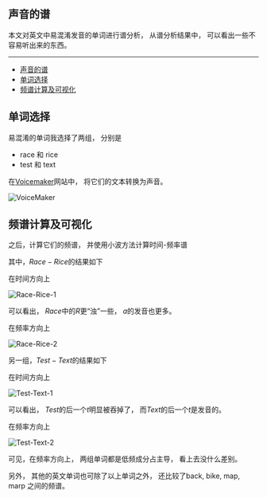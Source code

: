 ## 声音的谱

本文对英文中易混淆发音的单词进行谱分析，
从谱分析结果中，
可以看出一些不容易听出来的东西。

---

- [声音的谱](#声音的谱)
- [单词选择](#单词选择)
- [频谱计算及可视化](#频谱计算及可视化)

## 单词选择

易混淆的单词我选择了两组，
分别是

- race 和 rice
- test 和 text

在[Voicemaker](https://voicemaker.in/ "Voicemaker")网站中，
将它们的文本转换为声音。

![VoiceMaker](./voicemaker.png)

## 频谱计算及可视化

之后，计算它们的频谱，
并使用小波方法计算时间-频率谱

其中，$Race - Rice$的结果如下

在时间方向上

![Race-Rice-1](./race-rice-1.png)

可以看出，
$Race$中的$R$更“浊”一些，
$a$的发音也更多。

在频率方向上

![Race-Rice-2](./race-rice-2.png)

另一组，$Test - Text$的结果如下

在时间方向上

![Test-Text-1](./test-text-1.png)

可以看出，
$Test$的后一个$t$明显被吞掉了，
而$Text$的后一个$t$是发音的。

在频率方向上

![Test-Text-2](./test-text-2.png)

可见，在频率方向上，
两组单词都是低频成分占主导，
看上去没什么差别。

另外，
其他的英文单词也可除了以上单词之外，
还比较了back, bike, map, marp 之间的频谱。